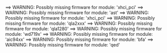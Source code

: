 ==> WARNING: Possibly missing firmware for module: 'xhci_pci'
==> WARNING: Possibly missing firmware for module: 'ast'
==> WARNING: Possibly missing firmware for module: 'xhci_pci'
==> WARNING: Possibly missing firmware for module: 'qla2xxx'
==> WARNING: Possibly missing firmware for module: 'qla1280'
==> WARNING: Possibly missing firmware for module: 'wd719x'
==> WARNING: Possibly missing firmware for module: 'aic94xx'
==> WARNING: Possibly missing firmware for module: 'bfa'
==> WARNING: Possibly missing firmware for module: 'qed'
